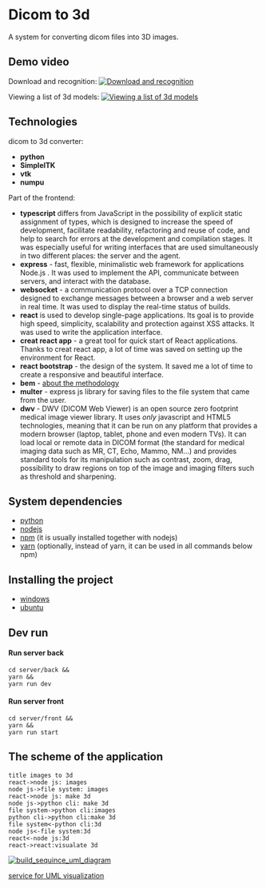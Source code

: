 # Dicom to 3d
A system for converting dicom files into 3D images.

## Demo video

Download and recognition:
[![Download and recognition](docs/dicom-to-3d-upload-preview.png)](https://yadi.sk/i/uLEea5gBJmR08w)

Viewing a list of 3d models:
[![Viewing a list of 3d models](docs/dicom-to-3d-list-preview.png)](https://yadi.sk/i/GCG3vuqKTqNOnA)

## Technologies

dicom to 3d converter:
- **python**
- **SimpleITK**
- **vtk**
- **numpu**

Part of the frontend:  
- **typescript** differs from JavaScript in the possibility of explicit static assignment of types, which is designed to increase the speed of development, facilitate readability, refactoring and reuse of code, and help to search for errors at the development and compilation stages. It was especially useful for writing interfaces that are used simultaneously in two different places: the server and the agent.
- **express** - fast, flexible, minimalistic web framework for applications Node.js . It was used to implement the API, communicate between servers, and interact with the database.
- **websocket** - a communication protocol over a TCP connection designed to exchange messages between a browser and a web server in real time. It was used to display the real-time status of builds.
- **react** is used to develop single-page applications. Its goal is to provide high speed, simplicity, scalability and protection against XSS attacks. It was used to write the application interface.
- **creat react app** - a great tool for quick start of React applications. Thanks to creat react app, a lot of time was saved on setting up the environment for React.
- **react bootstrap** - the design of the system. It saved me a lot of time to create a responsive and beautiful interface.
- **bem** - [about the methodology](https://en.bem.info/methodology/quick-start/)
- **multer** - express js library for saving files to the file system that came from the user.
- **dwv** - DWV (DICOM Web Viewer) is an open source zero footprint medical image viewer library. It uses _only_ javascript and HTML5 technologies, meaning that it can be run on any platform that provides a modern browser (laptop, tablet, phone and even modern TVs). It can load local or remote data in DICOM format (the standard for medical imaging data such as MR, CT, Echo, Mammo, NM...) and  provides standard tools for its manipulation such as contrast, zoom, drag, possibility to draw regions on top of the image and imaging filters such as threshold and sharpening.

## System dependencies

- [python](https://www.python.org/)
- [nodejs](https://nodejs.org/en/)
- [npm](https://www.npmjs.com/get-npm) (it is usually installed together with nodejs)
- [yarn](https://www.npmjs.com/package/yarn) (optionally, instead of yarn, it can be used in all commands below npm)

## Installing the project

- [windows](docs/windows-install.md)
- [ubuntu](docs/ubuntu-install.md)

## Dev run

#### Run server back

```npm
cd server/back &&
yarn &&
yarn run dev
```

#### Run server front

```npm
cd server/front &&
yarn &&
yarn run start
```

## The scheme of the application

```
title images to 3d
react->node js: images
node js->file system: images
react->node js: make 3d
node js->python cli: make 3d
file system->python cli:images
python cli->python cli:make 3d
file system<-python cli:3d
node js<-file system:3d
react<-node js:3d
react->react:visualate 3d
```

[![build_sequince_uml_diagram](docs/build_sequince_uml_diagram.png?2)](https://sequencediagram.org/index.html#initialData=C4S2BsFMAIQWwIYHNIGdrAPbQMwBMAoAJ0gQGNgBaAPgDtM8YArVALlkRVQPsehZoAzEFGioAnqmCQ47eMjTFSFGr2ZtoiANYx8PBupoAHccAAWmWtDLgQ7bbsLDREqTOOmLVm3flcCJuaW1rYeQd62rA64TiIwrtJwADyUgV4hdnpq-KgpzvGSiax6JOTAKdksxYSlKtS1wKwAbiCoAK4I4AjSMUA)

[service for UML visualization](https://sequencediagram.org/)
